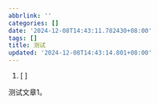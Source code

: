 ```yaml
---
abbrlink: ''
categories: []
date: '2024-12-08T14:43:11.782430+08:00'
tags: []
title: 测试
updated: '2024-12-08T14:43:14.801+08:00'
---
```

1. [ ]

测试文章1。
